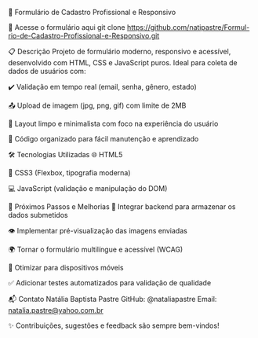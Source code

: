 📝 Formulário de Cadastro Profissional e Responsivo

🚀 Acesse o formulário aqui
git clone https://github.com/natipastre/Formul-rio-de-Cadastro-Profissional-e-Responsivo.git



📋 Descrição
Projeto de formulário moderno, responsivo e acessível, desenvolvido com HTML, CSS e JavaScript puros. Ideal para coleta de dados de usuários com:

✔️ Validação em tempo real (email, senha, gênero, estado)

📤 Upload de imagem (jpg, png, gif) com limite de 2MB

🎨 Layout limpo e minimalista com foco na experiência do usuário

🧩 Código organizado para fácil manutenção e aprendizado

🛠️ Tecnologias Utilizadas
🌐 HTML5

🎨 CSS3 (Flexbox, tipografia moderna)

💻 JavaScript (validação e manipulação do DOM)

🔮 Próximos Passos e Melhorias
🔐 Integrar backend para armazenar os dados submetidos

👁️ Implementar pré-visualização das imagens enviadas

🌍 Tornar o formulário multilíngue e acessível (WCAG)

📱 Otimizar para dispositivos móveis

✅ Adicionar testes automatizados para validação de qualidade

📬 Contato
Natália Baptista Pastre
GitHub: @nataliapastre
Email: natalia.pastre@yahoo.com.br

✨ Contribuições, sugestões e feedback são sempre bem-vindos!
